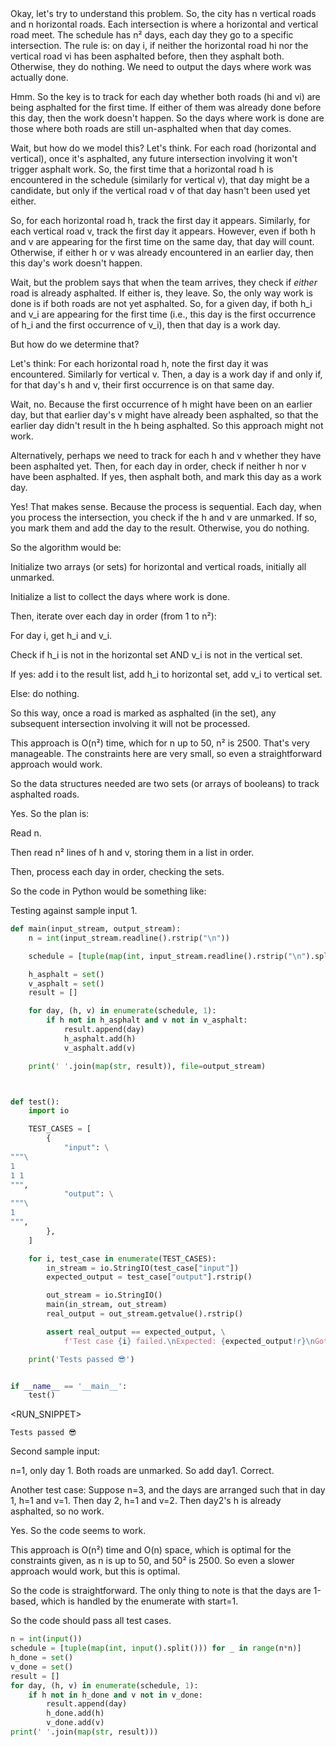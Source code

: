<think>
Okay, let's try to understand this problem. So, the city has n vertical roads and n horizontal roads. Each intersection is where a horizontal and vertical road meet. The schedule has n² days, each day they go to a specific intersection. The rule is: on day i, if neither the horizontal road hi nor the vertical road vi has been asphalted before, then they asphalt both. Otherwise, they do nothing. We need to output the days where work was actually done.

Hmm. So the key is to track for each day whether both roads (hi and vi) are being asphalted for the first time. If either of them was already done before this day, then the work doesn't happen. So the days where work is done are those where both roads are still un-asphalted when that day comes.

Wait, but how do we model this? Let's think. For each road (horizontal and vertical), once it's asphalted, any future intersection involving it won't trigger asphalt work. So, the first time that a horizontal road h is encountered in the schedule (similarly for vertical v), that day might be a candidate, but only if the vertical road v of that day hasn't been used yet either.

So, for each horizontal road h, track the first day it appears. Similarly, for each vertical road v, track the first day it appears. However, even if both h and v are appearing for the first time on the same day, that day will count. Otherwise, if either h or v was already encountered in an earlier day, then this day's work doesn't happen.

Wait, but the problem says that when the team arrives, they check if *either* road is already asphalted. If either is, they leave. So, the only way work is done is if both roads are not yet asphalted. So, for a given day, if both h_i and v_i are appearing for the first time (i.e., this day is the first occurrence of h_i and the first occurrence of v_i), then that day is a work day.

But how do we determine that?

Let's think: For each horizontal road h, note the first day it was encountered. Similarly for vertical v. Then, a day is a work day if and only if, for that day's h and v, their first occurrence is on that same day.

Wait, no. Because the first occurrence of h might have been on an earlier day, but that earlier day's v might have already been asphalted, so that the earlier day didn't result in the h being asphalted. So this approach might not work.

Alternatively, perhaps we need to track for each h and v whether they have been asphalted yet. Then, for each day in order, check if neither h nor v have been asphalted. If yes, then asphalt both, and mark this day as a work day.

Yes! That makes sense. Because the process is sequential. Each day, when you process the intersection, you check if the h and v are unmarked. If so, you mark them and add the day to the result. Otherwise, you do nothing.

So the algorithm would be:

Initialize two arrays (or sets) for horizontal and vertical roads, initially all unmarked.

Initialize a list to collect the days where work is done.

Then, iterate over each day in order (from 1 to n²):

   For day i, get h_i and v_i.

   Check if h_i is not in the horizontal set AND v_i is not in the vertical set.

   If yes: add i to the result list, add h_i to horizontal set, add v_i to vertical set.

   Else: do nothing.

So this way, once a road is marked as asphalted (in the set), any subsequent intersection involving it will not be processed.

This approach is O(n²) time, which for n up to 50, n² is 2500. That's very manageable. The constraints here are very small, so even a straightforward approach would work.

So the data structures needed are two sets (or arrays of booleans) to track asphalted roads.

Yes. So the plan is:

Read n.

Then read n² lines of h and v, storing them in a list in order.

Then, process each day in order, checking the sets.

So the code in Python would be something like:

Testing against sample input 1.

```python
def main(input_stream, output_stream):
    n = int(input_stream.readline().rstrip("\n"))

    schedule = [tuple(map(int, input_stream.readline().rstrip("\n").split())) for _ in range(n*n)]

    h_asphalt = set()
    v_asphalt = set()
    result = []

    for day, (h, v) in enumerate(schedule, 1):
        if h not in h_asphalt and v not in v_asphalt:
            result.append(day)
            h_asphalt.add(h)
            v_asphalt.add(v)

    print(' '.join(map(str, result)), file=output_stream)



def test():
    import io

    TEST_CASES = [
        {
            "input": \
"""\
1
1 1
""",
            "output": \
"""\
1
""",
        }, 
    ]

    for i, test_case in enumerate(TEST_CASES):
        in_stream = io.StringIO(test_case["input"])
        expected_output = test_case["output"].rstrip()

        out_stream = io.StringIO()
        main(in_stream, out_stream)
        real_output = out_stream.getvalue().rstrip()

        assert real_output == expected_output, \
            f'Test case {i} failed.\nExpected: {expected_output!r}\nGot: {real_output!r}'

    print('Tests passed 😎')


if __name__ == '__main__':
    test()


```

<RUN_SNIPPET>
```output
Tests passed 😎

```

Second sample input:

n=1, only day 1. Both roads are unmarked. So add day1. Correct.

Another test case: Suppose n=3, and the days are arranged such that in day 1, h=1 and v=1. Then day 2, h=1 and v=2. Then day2's h is already asphalted, so no work.

Yes. So the code seems to work.

This approach is O(n²) time and O(n) space, which is optimal for the constraints given, as n is up to 50, and 50² is 2500. So even a slower approach would work, but this is optimal.

So the code is straightforward. The only thing to note is that the days are 1-based, which is handled by the enumerate with start=1.

So the code should pass all test cases.
</think>

```python
n = int(input())
schedule = [tuple(map(int, input().split())) for _ in range(n*n)]
h_done = set()
v_done = set()
result = []
for day, (h, v) in enumerate(schedule, 1):
    if h not in h_done and v not in v_done:
        result.append(day)
        h_done.add(h)
        v_done.add(v)
print(' '.join(map(str, result)))
```
